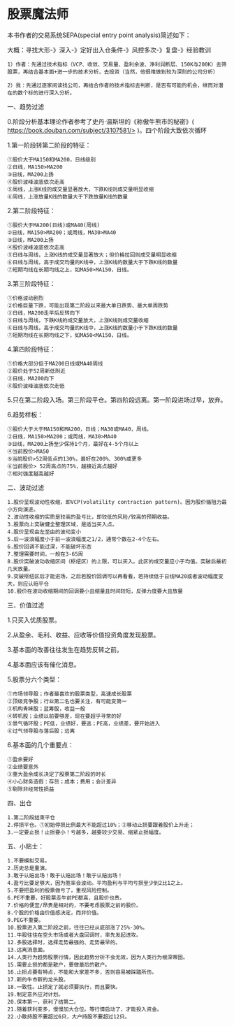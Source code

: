 # 股票魔法师

本书作者的交易系统SEPA(special entry point analysis)简述如下：



大概：寻找大形-》深入-》定好出入仓条件-》风控多次-》复盘-》经验教训

```
1）作者：先通过技术指标（VCP、收敛、交易量、盈利余波、净利润断层、150K与200K）去筛股票，再结合基本面+进一步的技术分析，去投资（当然，他很难做到较为深刻的公司分析）

2）我：先通过逐家阅读找公司，再结合作者的技术指标去判断，是否有可能的机会，继而对潜在的数个标的进行深入分析。
```





一、趋势过滤

0.阶段分析基本理论作者参考了史丹·温斯坦的《称傲牛熊市的秘密》( https://book.douban.com/subject/3107581/> )。四个阶段大致依次循环

1.第一阶段转第二阶段的特征：

```
①股价大于MA150和MA200，日线级别
②日线，MA150>MA200
③日线，MA200上扬
④股价波峰波底依次走高
⑤周线，上涨K线的成交量显著放大，下跌K线则成交量明显收缩
⑥周线，上涨放量K线的数量大于下跌放量K线的数量
```

2.第二阶段特征：

```
①股价大于MA200(日线)或MA40(周线)
②日线，MA150>MA200；或周线，MA30>MA40
③日线，MA200上扬
④股价波峰波底依次走高
⑤日线与周线，上涨K线的成交量显著放大；但价格拉回则成交量明显收缩
⑥日线与周线，高于成交均量的K线中，上涨K线的数量大于下跌K线的数量
⑦短期均线在长期均线之上，如MA50>MA150，日线。
```

3.第三阶段特征：

```
①价格波动剧烈
②价格巨量下跌，可能出现第二阶段以来最大单日跌势、最大单周跌势
③日线，MA200走平后反转向下
⑤日线与周线，下跌K线的成交量放大，上涨K线则成交量收缩
⑥日线与周线，高于成交均量的K线中，上涨K线的数量小于下跌K线的数量
⑦短期均线在长期均线之下，如MA50<MA150，日线。
```

4.第四阶段特征：

```
①价格大部分低于MA200日线或MA40周线
②股价处于52周新低附近
③日线，MA200向下
④股价波峰波底依次走低
```

5.只在第二阶段入场。第三阶段平仓。第四阶段远离。第一阶段进场过早，放弃。

6.趋势样板：

```
①股价大于大于MA150和MA200，日线；MA30或MA40，周线。
②日线，MA150>MA200；或周线，MA30>MA40
③日线，MA200上扬至少保持1个月，最好在4-5个月以上
④当前股价>MA50
⑤当前股价>52周低点的130%，最好在200%、300%或更多
⑥当前股价> 52周高点的75%，越接近高点越好
⑦相对强度越高越好
```



二、波动过滤

```
1.股价呈现波动性收缩，即VCP(volatility contraction pattern)。因为股价循阻力最小方向演进。
2.波动性收缩的实质是较高的盈亏比，即较低的风险/较高的预期收益。
3.股票向上突破健全整理区域，是适当买入点。
4.股价呈现由左至由的波动变小
5.后一波浪幅度小于前一波浪幅度之1/2，通常个数在2-4个左右。
6.股价回调不能过深，不能破坏形态
7.整理需要时间，一般在3-65周
8.股价突破波动收缩区间（枢纽区）的上限，可以买入。此区的成交量应小于均值。突破后最初几天放量。
9.突破枢纽区后才能进场，之后若股价回调可以再看看，若持续低于日线MA20或者波动幅度变大，则应认赔平仓
10.股价在波动收缩期间的回调要小且缩量且时间较短，反弹力度要大且放量
```



三、价值过滤

1.只买入优质股票。

2.从盈余、毛利、收益、应收等价值投资角度发现股票。

3.基本面的改善往往发生在趋势反转之前。

4.基本面应该有催化消息。

5.股票分六个类型：

```
①市场领导股；作者最喜欢的股票类型，高速成长股票
②顶级竞争股；行业第二名也要关注，有可能变第一
③机构青睐股；蓝筹股，收益一般
④转机股；业绩以前要够差，现在要超乎寻常的好
⑤景气循环股；PE低，业绩好，要逃；PE高，业绩差，要开始进入
⑥过气领导股与落后股；远离
```

6.基本面的几个重要点：

```
①盈余要好
②业绩要意外
③重大盈余成长决定了股票第二阶段的时长
④小心财务造假：存货；成本；费用；会计差异
⑤剔除非经常性损益
```



四、出仓

```
1.第二阶段结束平仓
2.停损平仓。①初始停损比例最大不能超过10%；②移动止损要跟着股价上升走；
3.一定要止损！止损要小！亏越多，越要较少交易、缩紧止损幅度。
```

五、小贴士：

```
1.不要模拟交易。
2.历史总是重演。
3.敢于认赔出场！敢于认赔出场！敢于认赔出场！
4.盈亏比要足够大，因为胜率会波动。平均盈利与平均亏损至少到2比1之上。
5.不要把盈利的股票做亏了，重视风险控制。
6.PE不重要，好股票走牛前PE都高，且股价也贵。
7.价格的便宜/昂贵是相对的，不要考虑股票之前的股价。
8.个股的价格由价值感决定，而非价值。
9.PEG不重要。
10.股票进入第二阶段之前，往往已经从底部涨了25%-30%。
11.牛股往往在空头市场或者大盘回调时，率先发起进攻。
12.多股选择时，选择走势最强的、走势最早的。
13.远离消息面。
14.人类行为趋势股票行情，因此趋势分析不会无效，因为人类行为根深蒂固。
15.需要止损的都是散户，要做最后的散户。
16.止损点要有特点，不能和大家差不多，否则容易被踩踏所伤。
17.新的牛市新的龙头股。
18.一致性。止损定了就必须要执行，而且要快。
19.制定意外应对计划。
20.保本第一，获利了结第二。
21.随着获利变多，慢慢加大仓位。等行情启动了，才能投入资金。
22.小散持股不要超过6只，大户持股不要超过12只。
```

